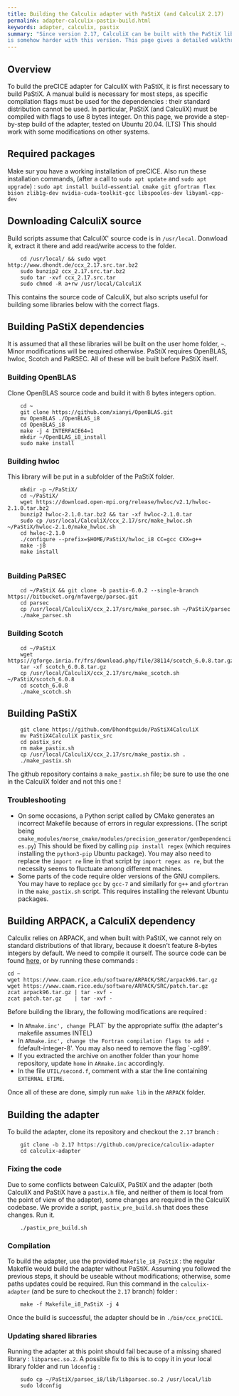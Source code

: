 ```yaml
---
title: Building the Calculix adapter with PaStiX (and CalculiX 2.17)
permalink: adapter-calculix-pastix-build.html
keywords: adapter, calculix, pastix
summary: "Since version 2.17, CalculiX can be built with the PaStiX library to increase performance with CUDA. Building the preCICE adapter
is somehow harder with this version. This page gives a detailed walkthrough to build the modified adapter."
---
```


## Overview

To build the preCICE adapter for CalculiX with PaStiX, it is first necessary to build PaStiX. A manual build is necessary for most steps, as specific compilation flags must be used for the dependencies : their standard distribution cannot be used. In particular, PaStiX (and CalculiX) must be compiled with flags to use 8 bytes integer. On this page, we provide a step-by-step build of the adapter, tested on Ubuntu 20.04. (LTS)
This should work with some modifications on other systems.

## Required packages

Make sur you have a working installation of preCICE. Also run these installation commands, (after a call to `sudo apt update` and `sudo apt upgrade`) :
`sudo apt install build-essential cmake git gfortran flex bison zlib1g-dev nvidia-cuda-toolkit-gcc libspooles-dev libyaml-cpp-dev`


## Downloading CalculiX source

Build scripts assume that CalculiX' source code is in `/usr/local`. Donwload it, extract it there and add read/write access to the folder.

```
    cd /usr/local/ && sudo wget http://www.dhondt.de/ccx_2.17.src.tar.bz2
    sudo bunzip2 ccx_2.17.src.tar.bz2
    sudo tar -xvf ccx_2.17.src.tar
    sudo chmod -R a+rw /usr/local/CalculiX

```

This contains the source code of CalculiX, but also scripts useful for building some libraries below with the correct flags.

## Building PaStiX dependencies

It is assumed that all these libraries will be built on the user home folder, `~`. Minor modifications will be required otherwise.
PaStiX requires OpenBLAS, hwloc, Scotch and PaRSEC. All of these will be built before PaStiX itself.

### Building OpenBLAS

Clone OpenBLAS source code and build it with 8 bytes integers option.

```
    cd ~ 
    git clone https://github.com/xianyi/OpenBLAS.git 
    mv OpenBLAS ./OpenBLAS_i8
    cd OpenBLAS_i8 
    make -j 4 INTERFACE64=1 
    mkdir ~/OpenBLAS_i8_install
    sudo make install

```

### Building hwloc

This library will be put in a subfolder of the PaStiX folder.
```
    mkdir -p ~/PaStiX/ 
    cd ~/PaStiX/ 
    wget https://download.open-mpi.org/release/hwloc/v2.1/hwloc-2.1.0.tar.bz2
    bunzip2 hwloc-2.1.0.tar.bz2 && tar -xf hwloc-2.1.0.tar
    sudo cp /usr/local/CalculiX/ccx_2.17/src/make_hwloc.sh ~/PaStiX/hwloc-2.1.0/make_hwloc.sh
    cd hwloc-2.1.0
    ./configure --prefix=$HOME/PaStiX/hwloc_i8 CC=gcc CXX=g++
    make -j8
    make install


```

### Building PaRSEC

```
    cd ~/PaStiX && git clone -b pastix-6.0.2 --single-branch https://bitbucket.org/mfaverge/parsec.git
    cd parsec
    cp /usr/local/CalculiX/ccx_2.17/src/make_parsec.sh ~/PaStiX/parsec
    ./make_parsec.sh

```

### Building Scotch 

```
    cd ~/PaStiX
    wget https://gforge.inria.fr/frs/download.php/file/38114/scotch_6.0.8.tar.gz
    tar -xf scotch_6.0.8.tar.gz
    cp /usr/local/CalculiX/ccx_2.17/src/make_scotch.sh ~/PaStiX/scotch_6.0.8
    cd scotch_6.0.8
    ./make_scotch.sh

```


## Building PaStiX

```
    git clone https://github.com/Dhondtguido/PaStiX4CalculiX 
    mv PaStiX4CalculiX pastix_src
    cd pastix_src
    rm make_pastix.sh
    cp /usr/local/CalculiX/ccx_2.17/src/make_pastix.sh .
    ./make_pastix.sh

```

The github repository contains a `make_pastix.sh` file; be sure to use the one in the CalculiX folder and not this one !

### Troubleshooting

- On some occasions, a Python script called by CMake generates an incorrect Makefile because of errors in regular expressions. (The script being `cmake_modules/morse_cmake/modules/precision_generator/genDependencies.py`) This should be fixed by calling `pip install regex` (which requires installing the `python3-pip` Ubuntu package). You may also need to replace the `import re` line in that script by `import regex as re`, but the necessity seems to fluctuate among different machines.
- Some parts of the code require older versions of the GNU compilers. You may have to replace `gcc` by `gcc-7` and similarly for `g++` and `gfortran` in the `make_pastix.sh` script. This requires installing the relevant Ubuntu packages.

## Building ARPACK, a CalculiX dependency

Calculix relies on ARPACK, and when built with PaStiX, we cannot rely on standard distributions of that library, because it doesn't feature 8-bytes integers by default. We need to compile it ourself. The source code can be found [here](https://www.caam.rice.edu/software/ARPACK/), or by running these commands : 

```
cd ~
wget https://www.caam.rice.edu/software/ARPACK/SRC/arpack96.tar.gz
wget https://www.caam.rice.edu/software/ARPACK/SRC/patch.tar.gz
zcat arpack96.tar.gz | tar -xvf -
zcat patch.tar.gz    | tar -xvf -

```

Before building the library, the following modifications are required : 
+ In `ARmake.inc', change `PLAT` by the appropriate suffix (the adapter's makefile assumes INTEL)
+ In `ARmake.inc', change the Fortran compilation flags to add `-fdefault-integer-8'. You may also need to remove the flag `-cg89'.
+ If you extracted the archive on another folder than your home repository, update `home` in `ARmake.inc` accordingly.
+ In the file `UTIL/second.f`, comment with a star the line containing `EXTERNAL ETIME`.

Once all of these are done, simply run `make lib` in the `ARPACK` folder.

## Building the adapter

To build the adapter, clone its repository and checkout the `2.17` branch : 

```
    git clone -b 2.17 https://github.com/precice/calculix-adapter
    cd calculix-adapter
```

### Fixing the code

Due to some conflicts between CalculiX, PaStiX and the adapter (both CalculiX and PaStiX have a `pastix.h` file, and neither of them is local from the point of view of the adapter), some changes are required in the CalculiX codebase. We provide a script, `pastix_pre_build.sh` that does these changes. Run it.

```
    ./pastix_pre_build.sh
```


### Compilation

To build the adapter, use the provided `Makefile_i8_PaStiX` : the regular Makefile would build the adapter without PaStiX. Assuming you followed the previous steps, it should be useable without modifications; otherwise, some paths updates could be required. Run this command in the `calculix-adapter` (and be sure to checkout the `2.17` branch) folder :


```
    make -f Makefile_i8_PaStiX -j 4 
```

Once the build is successful, the adapter should be in `./bin/ccx_preCICE`.


### Updating shared libraries

Running the adapter at this point should fail because of a missing shared library : `libparsec.so.2`. A possible fix to this is to copy it in your local library folder and run `ldconfig` : 

```
    sudo cp ~/PaStiX/parsec_i8/lib/libparsec.so.2 /usr/local/lib
    sudo ldconfig
```
